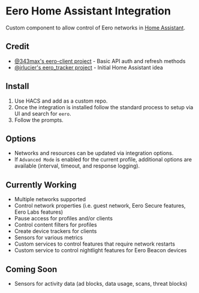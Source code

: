 # Eero Home Assistant Integration
Custom component to allow control of Eero networks in [Home Assistant](https://home-assistant.io).

## Credit
- [@343max's eero-client project](https://github.com/343max/eero-client) - Basic API auth and refresh methods
- [@jrlucier's eero_tracker project](https://github.com/jrlucier/eero_tracker) - Initial Home Assistant idea

## Install
1. Use HACS and add as a custom repo.
2. Once the integration is installed follow the standard process to setup via UI and search for `eero`.
3. Follow the prompts.

## Options
- Networks and resources can be updated via integration options.
- If `Advanced Mode` is enabled for the current profile, additional options are available (interval, timeout, and response logging).


## Currently Working
- Multiple networks supported
- Control network properties (i.e. guest network, Eero Secure features, Eero Labs features)
- Pause access for profiles and/or clients
- Control content filters for profiles
- Create device trackers for clients
- Sensors for various metrics
- Custom services to control features that require network restarts
- Custom service to control nightlight features for Eero Beacon devices

## Coming Soon
- Sensors for activity data (ad blocks, data usage, scans, threat blocks)
